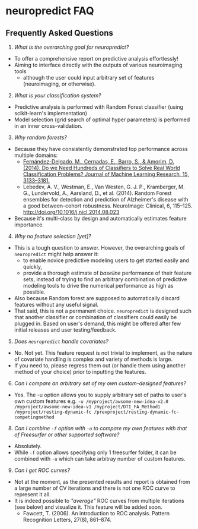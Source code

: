 # neuropredict FAQ

## Frequently Asked Questions

1. _What is the overarching goal for neuropredict?_
  * To offer a comprehensive report on predictive analysis effortlessly!
  * Aiming to interface directly with the outputs of various neuroimaging tools
    * although the user could input arbitrary set of features (neuroimaging, or otherwise).
2. _What is your classification system?_
  * Predictive analysis is performed with Random Forest classifier (using scikit-learn's implementation) 
  * Model selection (grid search of optimal hyper parameters) is performed in an inner cross-validation.
3. _Why random forests?_
  * Because they have consistently demonstrated top performance across multiple domains:
    * [Fernández-Delgado, M., Cernadas, E., Barro, S., & Amorim, D. (2014). Do we Need Hundreds of Classifiers to Solve Real World Classification Problems? Journal of Machine Learning Research, 15, 3133–3181.](http://jmlr.org/papers/volume15/delgado14a/delgado14a.pdf)
    * Lebedev, A. V., Westman, E., Van Westen, G. J. P., Kramberger, M. G., Lundervold, A., Aarsland, D., et al. (2014). Random Forest ensembles for detection and prediction of Alzheimer's disease with a good between-cohort robustness. NeuroImage: Clinical, 6, 115–125. http://doi.org/10.1016/j.nicl.2014.08.023
  * Because it's multi-class by design and automatically estimates feature importance.
4. _Why no feature selection [yet]?_
  * This is a tough question to answer. However, the overarching goals of `neuropredict` might help answer it:
    * to enable novice predictive modeling users to get started easily and quickly,
    * provide a thorough estimate of *baseline* performance of their feature sets, instead of trying to find an arbitrary combination of predictive modeling tools to drive the numerical performance as high as possible.
  * Also because Random forest are supposed to automatically discard features without any useful signal.
  * That said, this is not a permanent choice. `neuropredict` is designed such that another classifier or combination of classifiers could easily be plugged in. Based on user's demand, this might be offered after few initial releases and user testing/feedback.
  
5. _Does `neuropredict` handle covariates?_
  * No. Not yet. This feature request is not trivial to implement, as the nature of covariate handling is complex and variety of methods is large.
  * If you need to, please regress them out (or handle them using another method of your choice) prior to inputting the features.
  
6. _Can I compare an arbitrary set of my own custom-designed features?_
  * Yes. The -u option allows you to supply arbitrary set of paths to user's own custom features e.g. `-u /myproject/awsome-new-idea-v2.0 /myproject/awsome-new-idea-v1 /myproject/DTI_FA_Method1 /myproject/resting-dynamic-fc /prevproject/resting-dynamic-fc-competingmethod`
  
8. _Can I combine `-f` option with `-u` to compare my own features with that of Freesurfer or other supported software?_
  * Absolutely. 
  * While `-f` option allows specifying only 1 freesurfer folder, it can be combined with `-u` which can take arbitray number of custom features.

9. _Can I get ROC curves?_
  * Not at the moment, as the presented results and report is obtained from a large number of CV iterations and there is not one ROC curve to represent it all.
  * It is indeed possible to *"average"* ROC curves from multiple iterations (see below) and visualize it. This feature will be added soon.
    * Fawcett, T. (2006). An introduction to ROC analysis. Pattern Recognition Letters, 27(8), 861–874.
  
   
